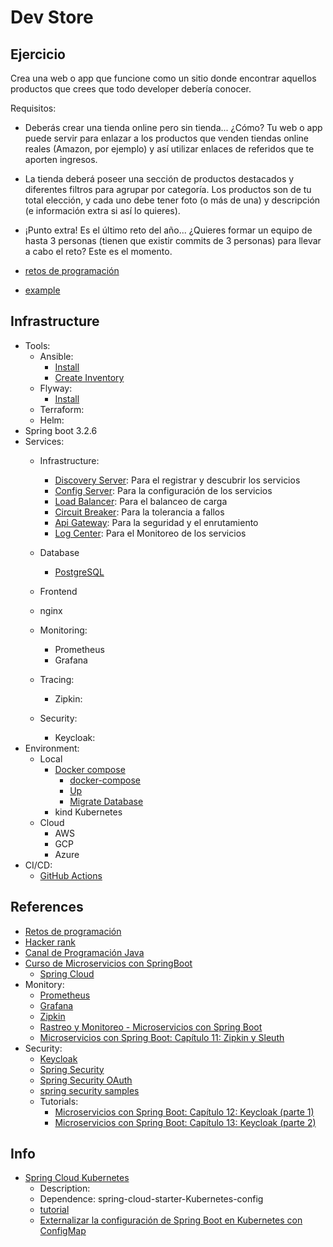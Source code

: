 # Dev Store

## Ejercicio

 Crea una web o app que funcione como un sitio donde encontrar aquellos productos
 que crees que todo developer debería conocer.

 Requisitos:

- Deberás crear una tienda online pero sin tienda... ¿Cómo? Tu web o app puede
   servir para enlazar a los productos que venden tiendas online reales (Amazon, por ejemplo)
   y así utilizar enlaces de referidos que te aporten ingresos.
- La tienda deberá poseer una sección de productos destacados y diferentes filtros
   para agrupar por categoría. Los productos son de tu total elección, y cada uno
   debe tener foto (o más de una) y descripción (e información extra si así lo quieres).

- ¡Punto extra! Es el último reto del año... ¿Quieres formar un equipo de hasta
   3 personas (tienen que existir commits de 3 personas) para llevar a cabo el reto?
   Este es el momento.

- [retos de programación](https://retosdeprogramacion.com/proyectos/)
- [example](https://github.com/sguerra/devarmor)

## Infrastructure

- Tools:
  - Ansible:
    - [Install](./tools/ansible/README.md#install)
    - [Create Inventory](./tools/ansible/inventory.ini)
  - Flyway:
    - [Install](./tools/flyway/README.md#install)
  - Terraform:
  - Helm:
- Spring boot 3.2.6
- Services:
  - Infrastructure:
    - [Discovery Server](./services/discovery-service/README.md): Para el registrar y descubrir los servicios
    - [Config Server](./services/config-service/README.md): Para la configuración de los servicios
    - [Load Balancer](./services/load-balancer/README.md): Para el balanceo de carga
    - [Circuit Breaker](./services/circuit-breaker/README.md): Para la tolerancia a fallos
    - [Api Gateway](./services/gateway-service/README.md): Para la seguridad y el enrutamiento
    - [Log Center](./services/log-center/README.md): Para el Monitoreo de los servicios

  - Database
    - [PostgreSQL](./services/database/postgresql/README.md)
  - Frontend
  - nginx
  - Monitoring:
    - Prometheus
    - Grafana
  - Tracing:  
    - Zipkin:
  - Security:
    - Keycloak:
- Environment:
  - Local
    - [Docker compose](./services/local/docker-compose/README.md)
      - [docker-compose](./services/local/docker-compose/docker-compose.yaml)
      - [Up](./services/local/docker-compose/README.md#up)
      - [Migrate Database](./services/local/docker-compose/README.md#migrate-database)
    - kind Kubernetes
  - Cloud
    - AWS
    - GCP
    - Azure
- CI/CD:
  - [GitHub Actions](./.github/workflows/README.md)

## References

- [Retos de programación](https://retosdeprogramacion.com/ejercicios/)
- [Hacker rank](https://www.hackerrank.com/dashboard?h_r=hrw&h_l=confirmation_email&utm_source=hrw&utm_campaign=confirmation_domains&utm_medium=email)
- [Canal de Programación Java](https://www.youtube.com/@luigicode1480/videos)
- [Curso de Microservicios con SpringBoot](https://www.youtube.com/watch?v=80zkdQJ2y4c&list=PLxy6jHplP3Hi_W8iuYSbAeeMfaTZt49PW)
  - [Spring Cloud](https://www.youtube.com/watch?v=80zkdQJ2y4c&list=PLxy6jHplP3Hi_W8iuYSbAeeMfaTZt49PW)
- Monitory:
  - [Prometheus](https://prometheus.io/)
  - [Grafana](https://grafana.com/)
  - [Zipkin](https://zipkin.io/)
  - [Rastreo y Monitoreo - Microservicios con Spring Boot](https://youtube.com/watch?v=doGYvlvmN6s)
  - [Microservicios con Spring Boot: Capítulo 11: Zipkin y Sleuth](https://www.youtube.com/watch?v=wF98ikyyKEI)
- Security:
  - [Keycloak](https://www.keycloak.org/)
  - [Spring Security](https://spring.io/projects/spring-security)
  - [Spring Security OAuth](https://spring.io/projects/spring-security-oauth)
  - [spring security samples](https://github.com/spring-projects/spring-security-samples)
  - Tutorials:
    - [Microservicios con Spring Boot: Capítulo 12: Keycloak (parte 1)](https://www.youtube.com/watch?v=uzou3vdmu9Q)
    - [Microservicios con Spring Boot: Capítulo 13: Keycloak (parte 2)](https://www.youtube.com/watch?v=EYIBO1TOSaE)

## Info

- [Spring Cloud Kubernetes](https://docs.spring.io/spring-cloud-kubernetes/reference/getting-started.html)
  - Description:
  - Dependence: spring-cloud-starter-Kubernetes-config
  - [tutorial](https://refactorizando.com/microservicios-spring-cloud-kubernetes/)
  - [Externalizar la configuración de Spring Boot en Kubernetes con ConfigMap](https://refactorizando.com/externalizar-configuracion-spring-boot-kubernetes-configmap/)
